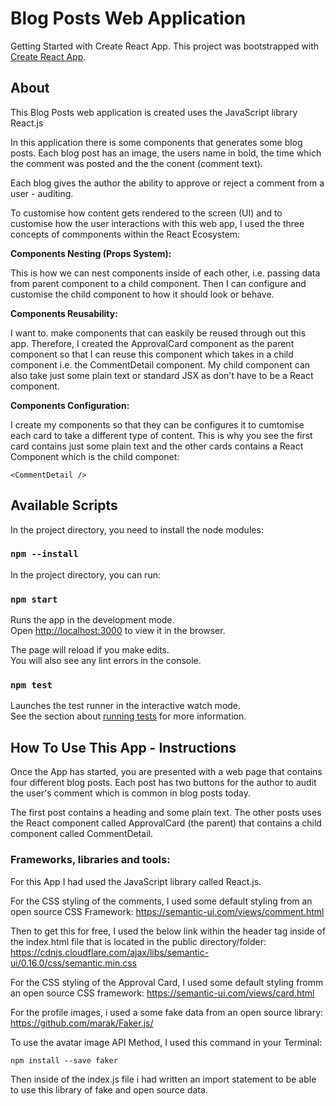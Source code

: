 # Blog Posts Web Application

Getting Started with Create React App. This project was bootstrapped with [Create React App](https://github.com/facebook/create-react-app).

## About

This Blog Posts web application is created uses the JavaScript library React.js

In this application there is some components that generates some blog posts. Each blog post has an image, the users name in bold, the time which the comment was posted and the the conent (comment text).

Each blog gives the author the ability to approve or reject a comment from a user - auditing.

To customise how content gets rendered  to the screen (UI) and to customise how the user interactions with this web app, I used the three concepts of commponents within the React Ecosystem:

**Components Nesting (Props System):**

This is how we can nest components inside of each other, i.e. passing data from parent component to a child component. Then I can configure and customise the child component to how it should look or behave.

**Components Reusability:**

I want to. make components that can easkily be reused through out this app. Therefore, I created the ApprovalCard component as the parent component so that I can reuse this component which takes in a child component i.e. the CommentDetail component. My child component can also take just some plain text or standard JSX as don't have to be a React component.

**Components Configuration:**

I create my components so that they can be configures it to cumtomise each card to take a different type of content. This is why you see the first card contains just some plain text and the other cards contains a React Component which is the child componet: 

```
<CommentDetail />
```

## Available Scripts

In the project directory, you need to install the node modules:

### `npm --install`

In the project directory, you can run:

### `npm start`

Runs the app in the development mode.\
Open [http://localhost:3000](http://localhost:3000) to view it in the browser.

The page will reload if you make edits.\
You will also see any lint errors in the console.

### `npm test`

Launches the test runner in the interactive watch mode.\
See the section about [running tests](https://facebook.github.io/create-react-app/docs/running-tests) for more information.

## How To Use This App - Instructions

Once the App has started, you are presented with a web page that contains four different blog posts. Each post has two buttons for the author to audit the user's comment which is common in blog posts today.

The first post contains a heading and some plain text. The other posts uses the React component called ApprovalCard (the parent) that contains a child component called CommentDetail.

### Frameworks, libraries and tools:

For this App I had used the JavaScript library called React.js. 

For the CSS styling of the comments, I used some default styling from an open source CSS Framework:
 https://semantic-ui.com/views/comment.html

Then to get this for free, I used the below link within the header tag inside of the index.html file that is located in the public directory/folder:
https://cdnjs.cloudflare.com/ajax/libs/semantic-ui/0.16.0/css/semantic.min.css

For the CSS styling of the Approval Card, I used some default styling fromm an open source CSS framework:
https://semantic-ui.com/views/card.html

For the profile images, i used a some fake data from an open source library: https://github.com/marak/Faker.js/

To use the avatar image API Method, I used this command in your Terminal: 

```
npm install --save faker
```

Then inside of the index.js file i had written an import statement to be able to use this library of fake and open source data.



